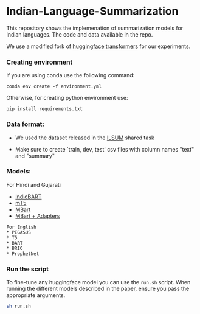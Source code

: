 # Indian-Language-Summarization
This repository shows the implemenation of summarization models for Indian languages. The code and data available in the repo.

We use a modified fork of [huggingface transformers](https://github.com/huggingface/transformers) for our experiments.

### Creating environment
If you are using conda use the following command: 

```
conda env create -f environment.yml
```
Otherwise, for creating python environment use:

```
pip install requirements.txt
```

### Data format:

* We used the dataset released in the [ILSUM](https://ilsum.github.io/ilsum/2022/dataset.html) shared task

* Make sure to create `train, dev, test' csv files with column names "text" and "summary"

### Models:
For Hindi and Gujarati

* [IndicBART](https://huggingface.co/ai4bharat/IndicBART)
* [mT5](https://huggingface.co/google/mt5-base)
* [MBart](https://huggingface.co/facebook/mbart-large-50)
* [MBart + Adapters](https://docs.adapterhub.ml/classes/models/mbart.html)

```
For English
* PEGASUS
* T5
* BART
* BRIO
* ProphetNet
```

### Run the script

To fine-tune any huggingface model you can use the `run.sh` script. When running the different models described in the paper, ensure you pass the appropriate arguments.

```sh
sh run.sh
```

